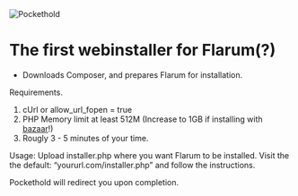 <img alt="Pockethold" src="https://i.imgur.com/k5tMKCG.png">


# The first webinstaller for Flarum(?)
* Downloads Composer, and prepares Flarum for installation.  

Requirements.
1. cUrl or allow_url_fopen = true
2. PHP Memory limit at least 512M (Increase to 1GB if installing with [bazaar](https://github.com/flagrow/bazaar)!)
3. Rougly 3 - 5 minutes of your time. 

Usage:
Upload installer.php where you want Flarum to be installed. 
Visit the the default: “yoururl.com/installer.php” and follow the instructions. 

Pockethold will redirect you upon completion.
